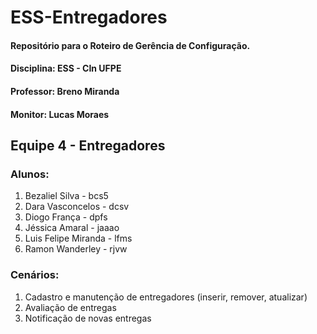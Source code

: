 # ESS-Entregadores

#### Repositório para o Roteiro de Gerência de Configuração.
#### Disciplina: ESS - CIn UFPE
#### Professor: Breno Miranda
#### Monitor: Lucas Moraes

## Equipe 4 - Entregadores

### Alunos:
  1. Bezaliel Silva - bcs5
  2. Dara Vasconcelos - dcsv
  3. Diogo França - dpfs
  4. Jéssica Amaral - jaaao
  5. Luis Felipe Miranda - lfms
  6. Ramon Wanderley - rjvw

### Cenários: 
  1. Cadastro e manutenção de entregadores (inserir, remover, atualizar)
  2. Avaliação de entregas
  3. Notificação de novas entregas



